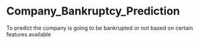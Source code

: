 # Company_Bankruptcy_Prediction
To predict the company is going to be bankrupted or not based on certain features available
